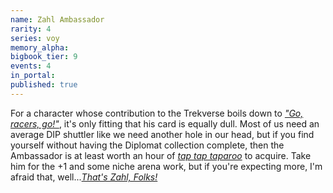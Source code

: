 ```yaml
---
name: Zahl Ambassador
rarity: 4
series: voy
memory_alpha:
bigbook_tier: 9
events: 4
in_portal:
published: true
---
```


For a character whose contribution to the Trekverse boils down to [_"Go, racers, go!"_](https://www.youtube.com/watch?v=VzGr4GZJcHQ), it's only fitting that his card is equally dull. Most of us need an average DIP shuttler like we need another hole in our head, but if you find yourself without having the Diplomat collection complete, then the Ambassador is at least worth an hour of [_tap tap taparoo_](https://www.youtube.com/watch?v=-br7JKuaZHQ) to acquire. Take him for the +1 and some niche arena work, but if you're expecting more, I'm afraid that, well...[_That's Zahl, Folks!_](https://www.youtube.com/watch?v=lXC_j5QB6v8)
